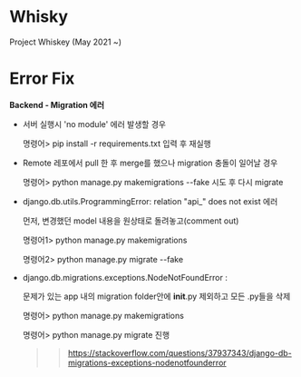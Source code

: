 # Whisky
Project Whiskey (May 2021 ~)

# Error Fix

**Backend - Migration 에러**

* 서버 실행시 'no module' 에러 발생할 경우

  명령어> pip install -r requirements.txt
입력 후 재실행


* Remote 레포에서 pull 한 후  merge를 했으나 migration 충돌이 일어날 경우

  명령어> python manage.py makemigrations --fake
시도 후 다시 migrate


* django.db.utils.ProgrammingError: relation "api_<ModelName>" does not exist 에러
  
  먼저, 변경했던 model 내용을 원상태로 돌려놓고(comment out)
  
  명령어1> python manage.py makemigrations
  
  명령어2> python manage.py migrate --fake

  
* django.db.migrations.exceptions.NodeNotFoundError : 
  
  문제가 있는 app 내의 migration folder안에 __init__.py 제외하고 모든 .py들을 삭제
  
  명령어> python manage.py makemigrations
  
  명령어> python manage.py migrate                진행
  
  >> https://stackoverflow.com/questions/37937343/django-db-migrations-exceptions-nodenotfounderror
